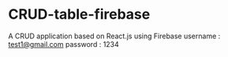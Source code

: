 # CRUD-table-firebase
A CRUD application based on React.js using Firebase
username : test1@gmail.com
password : 1234

